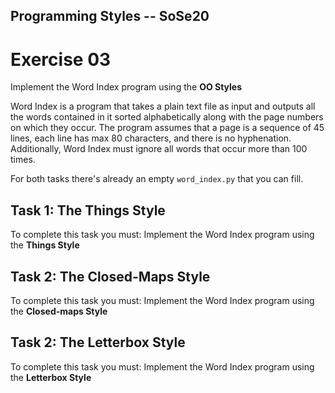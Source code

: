 Programming Styles -- SoSe20
---

# Exercise 03

Implement the Word Index program using the **OO Styles**

Word Index is a program that takes a plain text file as input and outputs all the words contained in it sorted alphabetically along with the page numbers on which they occur. The program assumes that a page is a sequence of 45 lines, each line has max 80 characters, and there is no hyphenation. Additionally, Word Index must ignore all words that occur more than 100 times.

For both tasks there's already an empty `word_index.py` that you can fill.

## Task 1: The Things Style

To complete this task you must: Implement the Word Index program using the **Things Style** 

## Task 2: The Closed-Maps Style

To complete this task you must: Implement the Word Index program using the **Closed-maps Style** 

## Task 2: The Letterbox Style

To complete this task you must: Implement the Word Index program using the **Letterbox Style** 
